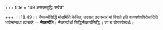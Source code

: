+++
title = "49 असक्तबुद्धिः सर्वत्र"

+++
।।18.49।। नैष्कर्म्यसिद्धिं मोक्षमिति केचित्; तदसत् तदनन्तरं मां विशते
इति वाक्यशेषविरोधादिति भावेनान्यथा व्याचष्टे -- **नैष्कर्म्ये**ति।
नैष्कर्म्यार्था सिद्धिर्नैष्कर्म्यसिद्धिः। सा च योगस्येत्यर्थः।
